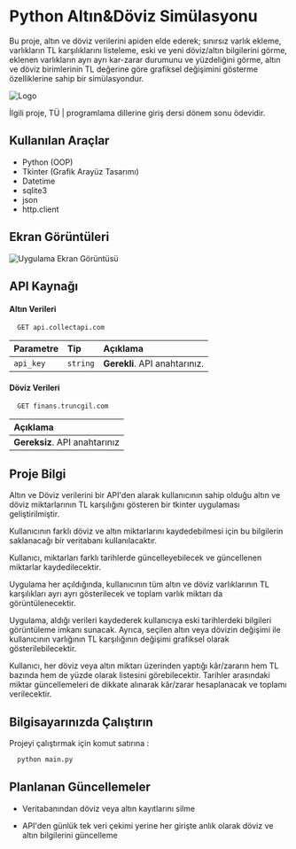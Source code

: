 
# Python Altın&Döviz Simülasyonu


Bu proje, altın ve döviz verilerini apiden elde ederek; sınırsız varlık ekleme, varlıkların TL karşılıklarını listeleme, eski ve yeni döviz/altın bilgilerini görme, eklenen varlıkların ayrı ayrı kar-zarar durumunu ve yüzdeliğini görme, altın ve döviz birimlerinin TL değerine göre grafiksel değişimini gösterme özelliklerine sahip bir simülasyondur.




![Logo](https://i.ibb.co/27hc8CR/Black-Clean-and-Minimalist-Project-Overview-Docs-Banner.png)

    
İlgili proje, TÜ | programlama dillerine giriş dersi dönem sonu ödevidir.


## Kullanılan Araçlar

- Python (OOP)
- Tkinter (Grafik Arayüz Tasarımı)
- Datetime
- sqlite3
- json
- http.client

  
## Ekran Görüntüleri

![Uygulama Ekran Görüntüsü](https://i.ibb.co/FYdLFgQ/githubdoviz.png)

  
## API Kaynağı

#### Altın Verileri

```http
  GET api.collectapi.com
```

| Parametre | Tip     | Açıklama                |
| :-------- | :------- | :------------------------- |
| `api_key` | `string` | **Gerekli**. API anahtarınız. |

#### Döviz Verileri

```http
  GET finans.truncgil.com
```

| Açıklama |
| :- |
| **Gereksiz**. API anahtarınız  |



  
## Proje Bilgi

Altın ve Döviz verilerini bir API'den alarak kullanıcının sahip olduğu altın ve döviz miktarlarının TL karşılığını gösteren bir tkinter uygulaması geliştirilmiştir.

 Kullanıcının farklı döviz ve altın miktarlarını kaydedebilmesi için bu bilgilerin saklanacağı bir veritabanı kullanılacaktır.

Kullanıcı, miktarları farklı tarihlerde güncelleyebilecek ve güncellenen miktarlar kaydedilecektir. 

Uygulama her açıldığında, kullanıcının tüm altın ve döviz varlıklarının TL karşılıkları ayrı ayrı gösterilecek ve toplam varlık miktarı da görüntülenecektir. 

Uygulama, aldığı verileri kaydederek kullanıcıya eski tarihlerdeki bilgileri görüntüleme imkanı sunacak. Ayrıca, seçilen altın veya dövizin değişimi ile kullanıcının varlığının TL karşılığının değişimi grafiksel olarak gösterilebilecektir. 

Kullanıcı, her döviz veya altın miktarı üzerinden yaptığı kâr/zararın hem TL bazında hem de yüzde olarak listesini görebilecektir. Tarihler arasındaki miktar güncellemeleri de dikkate alınarak kâr/zarar hesaplanacak ve toplamı verilecektir.

  
## Bilgisayarınızda Çalıştırın

Projeyi çalıştırmak için komut satırına :


```bash
  python main.py
```

  
## Planlanan Güncellemeler

- Veritabanından döviz veya altın kayıtlarını silme

- API'den günlük tek veri çekimi yerine her girişte anlık olarak döviz ve altın bilgilerini güncelleme

  

